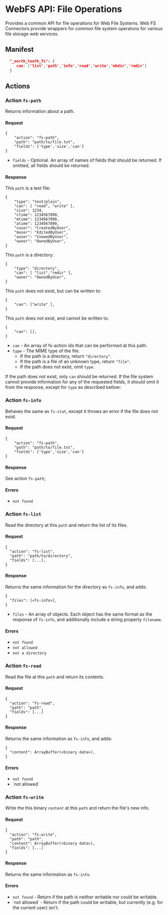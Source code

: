 # WebFS API: File Operations

Provides a common API for file operations for Web File Systems. Web FS Connectors provide wrappers for
common file system operatons for various file storage web services.

## Manifest

```json
  "_north_tooth_fs": {
     can: ['list','path','info','read','write','mkdir','rmdir']
  }
```

## Actions

### Action `fs-path`

Returns information about a path.

#### Request
    {
        "action": "fs-path",
        "path": "path/to/file.txt",
        "fields": ['type','size','can']
    }
- `fields` - Optional. An array of names of fields that should be returned. If omitted, all fields should be returned.

#### Response

This `path` is a text file:

    {
        "type": "text/plain",
        "can": [ "read", "write" ],
        "size": 1234,
        "ctime": 1234567890,
        "mtime": 1234567890,
        "atime": 1234567890,
        "cuser": "CreatedByUser",
        "muser": "EditedByUser",
        "auser": "ViewedByUser",
        "owner": "OwnedByUser",
    }
    
This `path` is a directory:  

    {
        "type": "directory",
        "can": [ "list","rmdir" ],
        "owner": "OwnedByUser",
    }
    
This `path` does not exist, but can be written to:  

    {
        "can": ["write" ],
    }
    
This `path` does not exist, and cannot be written to:  

    {
        "can": [],
    }

- `can` - An array of fs-action ids that can be performed at this path.
- `type` - The MIME type of the file.
  - If the path is a directory, return `"directory"`.
  - If the path is a file of an unknown type, return `"file"`.
  - If the path does not exist, omit `type`.

If the path does not exist, only `can` should be returned. If the file system cannot provide information for any of the
requested fields, it should omit it from the response, except for `type` as described bellow:

### Action `fs-info`

Behaves the same as `fs-stat`, except it throws an error if the file does not exist.

#### Request

    {
        "action": "fs-path",
        "path": "path/to/file.txt",
        "fields": ['type','size','can']
    }
    
#### Response
See action `fs-path`;

#### Errors
- `not found`

### Action `fs-list`

Read the directory at this `path` and return the list of its files.

#### Request

    {
      "action": "fs-list",
      "path": "path/to/directory",
      "fields": [...],
    }

#### Response

Returns the same information for the directory as `fs-info`, and adds:

    {
      "files": [<fs-info>],
    }

- `files` - An array of objects. Each object has the same format as the response of `fs-info`, and additionally include 
a string property `filename`.

#### Errors
- `not found`
- `not allowed`
- `not a directory`

### Action `fs-read`

Read the file at this `path` and return its contents.

#### Request
    {
      "action": "fs-read",
      "path": "path",
      "fields": [...]
    }

#### Response
Returns the same information as `fs-info`, and adds:

    {
      "content": ArrayBuffer(<binary data>),
    }

#### Errors
- `not found`
- `not allowed˙

### Action `fs-write`

Write the this binary `content` at this `path` and return the file's new info.

#### Request
    {
      "action": "fs-write",
      "path": "path",
      "content": ArrayBuffer(<binary data>),
      "fields": [...]
    }

#### Response
Returns the same information as `fs-info`.

#### Errors
- `not found` - Return if the path is neither writable nor could be writable.
- `not allowed˙ - Return if the path could be writable, but currently (e.g. for the current user) isn't.
